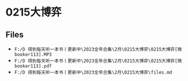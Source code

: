 # 0215大博弈

## Files

- `F:/D 得到每天听一本书丨更新中\2023全年合集\2月\0215大博弈\0215大博弈[微booker113].MP3`
- `F:/D 得到每天听一本书丨更新中\2023全年合集\2月\0215大博弈\0215大博弈[微booker113].pdf`
- `F:/D 得到每天听一本书丨更新中\2023全年合集\2月\0215大博弈\files.md`
